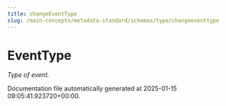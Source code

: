 ```yaml
---
title: changeEventType
slug: /main-concepts/metadata-standard/schemas/type/changeeventtype
---
```


# EventType

*Type of event.*



Documentation file automatically generated at 2025-01-15 09:05:41.923720+00:00.
